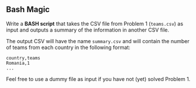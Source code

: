 ## Bash Magic

Write a **BASH script** that takes the CSV file from Problem 1 (`teams.csv`) as input and outputs a summary of the information in another CSV file.

The output CSV will have the name `summary.csv` and will contain the number of teams from each country in the following format:

```
country,teams
Romania,1
...
```

Feel free to use a dummy file as input if you have not (yet) solved Problem 1.
